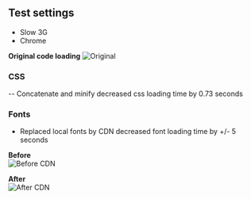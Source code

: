 ## Test settings
- Slow 3G
- Chrome

**Original code loading**
![Original](https://d.pr/i/CwyzcN+ "Original")

### CSS
-- Concatenate and minify decreased css loading time by 0.73 seconds 


### Fonts
- Replaced local fonts by CDN decreased font loading time by +/- 5 seconds

**Before**  
![Before CDN](https://d.pr/i/Q2XrJC+ "Before CDN")

**After**  
![After CDN](https://d.pr/i/UvPLBw+ "After CDN")

